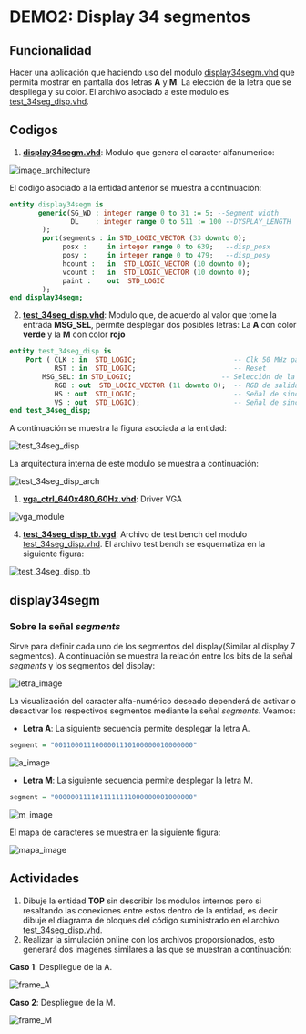 # DEMO2: Display 34 segmentos


## Funcionalidad ##
Hacer una aplicación que haciendo uso del modulo [display34segm.vhd](display34segm.vhd) que permita mostrar en pantalla dos letras **A** y **M**. La elección de la letra que se despliega y su color. El archivo asociado a este modulo es [test_34seg_disp.vhd](test_34seg_disp.vhd).

## Codigos ##

1. **[display34segm.vhd](display34segm.vhd)**: Modulo que genera el caracter alfanumerico:

![image_architecture](display34segm.drawio.jpg)

El codigo asociado a la entidad anterior se muestra a continuación:

```vhdl
entity display34segm is
       generic(SG_WD : integer range 0 to 31 := 5; --Segment width
               DL    : integer range 0 to 511 := 100 --DYSPLAY_LENGTH              
        );  
        port(segments : in STD_LOGIC_VECTOR (33 downto 0);
             posx :     in integer range 0 to 639;   --disp_posx 
             posy :     in integer range 0 to 479;   --disp_posy
             hcount :   in  STD_LOGIC_VECTOR (10 downto 0);
             vcount :   in  STD_LOGIC_VECTOR (10 downto 0);
             paint :    out  STD_LOGIC
        );
end display34segm;
```

2. **[test_34seg_disp.vhd](test_34seg_disp.vhd)**: Modulo que, de acuerdo al valor que tome la entrada **MSG_SEL**, permite desplegar dos posibles letras: La **A** con color **verde** y la **M** con color **rojo**

```vhdl
entity test_34seg_disp is
    Port ( CLK : in  STD_LOGIC;                        -- Clk 50 MHz para propositos de simulación
           RST : in  STD_LOGIC;                        -- Reset
	    MSG_SEL: in STD_LOGIC;                      -- Selección de la letra
           RGB : out  STD_LOGIC_VECTOR (11 downto 0);  -- RGB de salida a la pantalla
           HS : out  STD_LOGIC;                        -- Señal de sincronizacion horizontal
           VS : out  STD_LOGIC);                       -- Señal de sincronizacion vertical
end test_34seg_disp;
```

A continuación se muestra la figura asociada a la entidad:

![test_34seg_disp](test_34seg_disp.jpg)

La arquitectura interna de este modulo se muestra a continuación:

![test_34seg_disp_arch](test_34seg_disp_arch.jpg)

1. **[vga_ctrl_640x480_60Hz.vhd](vga_ctrl_640x480_60Hz.vhd)**: Driver VGA

![vga_module](vga_module.jpg)

4. **[test_34seg_disp_tb.vgd](test_34seg_disp_tb.vhd)**: Archivo de test bench del modulo [test_34seg_disp.vhd](test_34seg_disp.vhd). El archivo test bendh se esquematiza en la siguiente figura:

![test_34seg_disp_tb](test_34seg_disp_tb.jpg)


## display34segm ##

### Sobre la señal *segments* 

Sirve para definir cada uno de los segmentos del display(Similar al display 7 segmentos). 
A continuación se muestra la relación entre los bits de la señal *segments* y los segmentos del display:

![letra_image](letra.jpg)

La visualización del caracter alfa-numérico deseado dependerá de activar o desactivar los respectivos segmentos mediante la señal *segments*. Veamos:

* **Letra A**: La siguiente secuencia permite desplegar la letra A.

```vhdl
segment = "0011000111000001110100000010000000"
```

![a_image](letra_a.jpg)


* **Letra M**: La siguiente secuencia permite desplegar la letra M.

```vhdl
segment = "0000001111011111111000000001000000"
```

![m_image](letra_m.jpg)


El mapa de caracteres se muestra en la siguiente figura:

![mapa_image](mapa_caracteres.jpg)

## Actividades ##

1. Dibuje la entidad **TOP** sin describir los módulos internos pero si resaltando las conexiones entre estos dentro de la entidad, es decir dibuje el diagrama de bloques del código suministrado en el archivo [test_34seg_disp.vhd](test_34seg_disp.vhd).
2. Realizar la simulación online con los archivos proporsionados, esto generará dos imagenes similares a las que se muestran a continuación:

**Caso 1**: Despliegue de la A.

![frame_A](frame_A.png)

**Caso 2**: Despliegue de la M.

![frame_M](frame_M.png)


